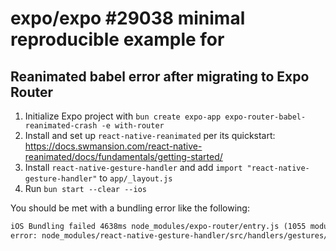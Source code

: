 # expo/expo #29038 minimal reproducible example for 

## Reanimated babel error after migrating to Expo Router

1. Initialize Expo project with `bun create expo-app expo-router-babel-reanimated-crash -e with-router`
2. Install and set up `react-native-reanimated` per its quickstart: https://docs.swmansion.com/react-native-reanimated/docs/fundamentals/getting-started/
3. Install `react-native-gesture-handler` and add `import "react-native-gesture-handler"` to `app/_layout.js`
4. Run `bun start --clear --ios`

You should be met with a bundling error like the following:

```txt
iOS Bundling failed 4638ms node_modules/expo-router/entry.js (1055 modules)
error: node_modules/react-native-gesture-handler/src/handlers/gestures/hoverGesture.ts: expo-router-babel-reanimated-crash/node_modules/react-native-gesture-handler/src/handlers/gestures/hoverGesture.ts: [Reanimated] Babel plugin exception: Error: [BABEL]: You appear to be using a native ECMAScript module plugin, which is only supported when running Babel asynchronously. (While processing: expo-router-babel-reanimated-crash/node_modules/@babel/plugin-transform-shorthand-properties/lib/index.js)
```